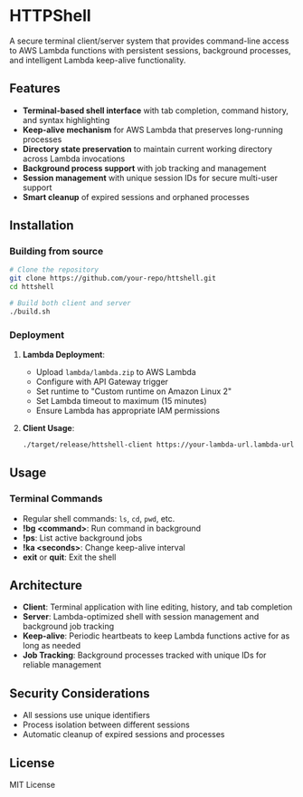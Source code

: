 # HTTPShell

A secure terminal client/server system that provides command-line access to AWS Lambda functions with persistent sessions, background processes, and intelligent Lambda keep-alive functionality.

## Features

- **Terminal-based shell interface** with tab completion, command history, and syntax highlighting
- **Keep-alive mechanism** for AWS Lambda that preserves long-running processes
- **Directory state preservation** to maintain current working directory across Lambda invocations
- **Background process support** with job tracking and management
- **Session management** with unique session IDs for secure multi-user support
- **Smart cleanup** of expired sessions and orphaned processes

## Installation

### Building from source

```bash
# Clone the repository
git clone https://github.com/your-repo/httshell.git
cd httshell

# Build both client and server
./build.sh
```

### Deployment

1. **Lambda Deployment**:
   - Upload `lambda/lambda.zip` to AWS Lambda
   - Configure with API Gateway trigger
   - Set runtime to "Custom runtime on Amazon Linux 2"
   - Set Lambda timeout to maximum (15 minutes)
   - Ensure Lambda has appropriate IAM permissions

2. **Client Usage**:
   ```bash
   ./target/release/httshell-client https://your-lambda-url.lambda-url.region.on.aws/ --keep-alive 300
   ```

## Usage

### Terminal Commands

- Regular shell commands: `ls`, `cd`, `pwd`, etc.
- **!bg \<command>**: Run command in background
- **!ps**: List active background jobs
- **!ka \<seconds>**: Change keep-alive interval
- **exit** or **quit**: Exit the shell

## Architecture

- **Client**: Terminal application with line editing, history, and tab completion
- **Server**: Lambda-optimized shell with session management and background job tracking
- **Keep-alive**: Periodic heartbeats to keep Lambda functions active for as long as needed
- **Job Tracking**: Background processes tracked with unique IDs for reliable management

## Security Considerations

- All sessions use unique identifiers
- Process isolation between different sessions
- Automatic cleanup of expired sessions and processes

## License

MIT License